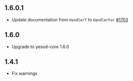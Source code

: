 ## 1.6.0.1

* Update documentation from `HandlerT` to `HandlerFor` [#1703](https://github.com/yesodweb/yesod/pull/1703)

## 1.6.0

* Upgrade to yesod-core 1.6.0

## 1.4.1

* Fix warnings

